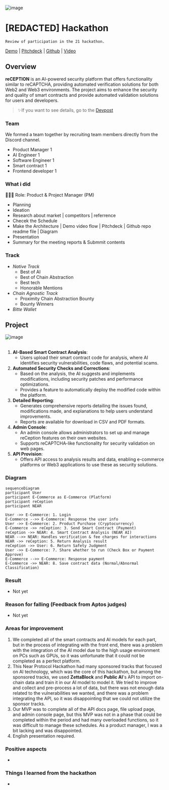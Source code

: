 ![image](https://github.com/user-attachments/assets/609cd100-79a5-47d0-b3c5-77065d2ca798)

# [REDACTED] Hackathon
`Review of participation in the 21 hackathon.`

[Demo](https://reception-seven.vercel.app/) | [Pitchdeck](https://drive.google.com/file/d/1gn9eo1JHbGmijGPWTwsq1gkfCLY_8rKp/view?usp=sharing) | [Github](https://github.com/Julius-Ky/reCeption) | [Video](https://youtu.be/puJjyTeLRjY)

## Overview
**reCEPTION** is an AI-powered security platform that offers functionality similar to reCAPTCHA, providing automated verification solutions for both Web2 and Web3 environments. The project aims to enhance the security and quality of smart contracts and provide automated validation solutions for users and developers.

> ✨If you want to see details, go to the [Devpost](https://devpost.com/software/not-yet-ud294o)

### Team
We formed a team together by recruiting team members directly from the Discord channel.
- Product Manager 1
- AI Engineer 1
- Software Engineer 1
- Smart contract 1
- Frontend developer 1

### What i did
👨🏼‍💻 Role: Product & Project Manager (PM)
- Planning
- Ideation
- Research about market | competitors | referrence
- Checek the Schedule
- Make the Architecture | Demo video flow | Pitchdeck | Github repo readme file | Diagram
- Presentation
- Summary for the meeting reports & Submmit contents

### Track
- *Native Track*
  - Best of AI
  - Best of Chain Abstraction
  - Best tech
  - Honorable Mentions
- *Chain Agnostic Track*
  - Proximity Chain Abstraction Bounty
  - Bounty Winners
- *Bitte Wallet*

## Project
![image](https://github.com/user-attachments/assets/53dc68d9-378a-493c-bfe9-79c28cc9a673)
<br></br>

1. **AI-Based Smart Contract Analysis**:
    - Users upload their smart contract code for analysis, where AI identifies security vulnerabilities, code flaws, and potential scams.
2. **Automated Security Checks and Corrections**:
    - Based on the analysis, the AI suggests and implements modifications, including security patches and performance optimizations.
    - Provides a feature to automatically deploy the modified code within the platform.
3. **Detailed Reporting**:
    - Generates comprehensive reports detailing the issues found, modifications made, and explanations to help users understand improvements.
    - Reports are available for download in CSV and PDF formats.
4. **Admin Console**:
    - An admin console allows administrators to set up and manage reCeption features on their own websites.
    - Supports reCAPTCHA-like functionality for security validation on web pages.
5. **API Provision**:
    - Offers API access to analysis results and data, enabling e-commerce platforms or Web3 applications to use these as security solutions.

### Diagram
``` mermaid
sequenceDiagram
participant User
participant E-Commerce as E-Commerce (Platform)
participant reCeption
participant NEAR

User ->> E-Commerce: 1. Login
E-Commerce -->> E-Commerce: Response the user info
User ->> E-Commerce: 2. Product Purchase (Cryptocurrency)
E-Commerce ->> reCeption: 3. Send Smart Contract (Payment)
reCeption ->> NEAR: 4. Smart Contract Analysis (NEAR AI)
NEAR -->> NEAR: Handles verification & fee charges for interactions
NEAR ->> reCeption: 5. Return Analysis result
reCeption ->> User: 6. Return Safety Judgment
User ->> E-Commerce: 7. Share whether to run (Check Box or Payment Approve)
E-Commerce -->> E-Commerce: Response payment
E-Commerce ->> NEAR: 8. Save contract data (Normal/Abnormal Classification)
```

### Result
- Not yet

### Reason for falling (Feedback from Aptos judges)
- Not yet

### Areas for improvement
1) We completed all of the smart contracts and AI models for each part, but in the process of integrating with the front end, there was a problem with the integration of the AI ​​model due to the high usage environment on PCs such as GPUs, so it was unfortunate that it could not be completed as a perfect platform.
2) This Near Protocol Hackathon had many sponsored tracks that focused on AI technology, which was the core of this hackathon, but among the sponsored tracks, we used **ZettaBlock** and **Public AI**'s API to import on-chain data and train it in our AI model to model it. We tried to improve and collect and pre-process a lot of data, but there was not enough data related to the vulnerabilities we wanted, and there was a problem integrating the API, so it was disappointing that we could not utilize the sponsor tracks.
3) Our MVP was to complete all of the API docs page, file upload page, and admin console page, but this MVP was not in a phase that could be completed within the period and had many overloaded functions, so it was difficult to manage these schedules. As a product manager, I was a bit lacking and was disappointed.
4) English presentation required.

### Positive aspects
- 

### Things I learned from the hackathon
- 
